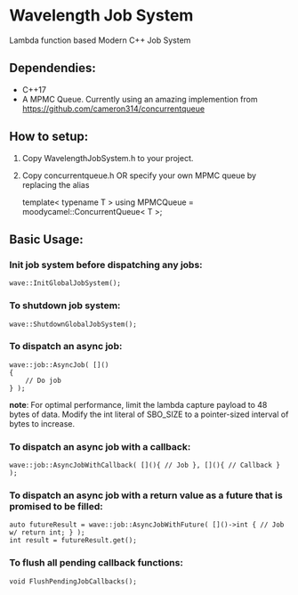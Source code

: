 # Wavelength Job System 
Lambda function based Modern C++ Job System

## Dependendies:
- C++17
- A MPMC Queue. Currently using an amazing implemention from https://github.com/cameron314/concurrentqueue

## How to setup:
1. Copy WavelengthJobSystem.h to your project.
2. Copy concurrentqueue.h OR specify your own MPMC queue by replacing the alias 

	template< typename T >
	using MPMCQueue = moodycamel::ConcurrentQueue< T >;

## Basic Usage:
### Init job system before dispatching any jobs: 

    wave::InitGlobalJobSystem();
 
### To shutdown job system:
 
	wave::ShutdownGlobalJobSystem();
 
### To dispatch an async job:
 
    wave::job::AsyncJob( []() 
    {
        // Do job
    } );
 
**note**: For optimal performance, limit the lambda capture payload to 48 bytes of data.
          Modify the int literal of SBO_SIZE to a pointer-sized interval of bytes to increase.

### To dispatch an async job with a callback:
 
	wave::job::AsyncJobWithCallback( [](){ // Job }, [](){ // Callback } );
 
### To dispatch an async job with a return value as a future that is promised to be filled:
 
	auto futureResult = wave::job::AsyncJobWithFuture( []()->int { // Job w/ return int; } );  
	int result = futureResult.get();
 
### To flush all pending callback functions:
 
	void FlushPendingJobCallbacks(); 
